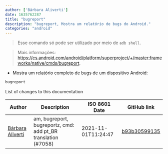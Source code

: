 ```yaml
---
author: ['Bárbara Aliverti']
date: 1635762287
title: "bugreport"
description: "bugreport, Mostra um relatório de bugs do Android."
categories: "android"
---
```

> Esse comando só pode ser utilizado por meio de `adb shell`.

> Mais informações: <https://cs.android.com/android/platform/superproject/+/master:frameworks/native/cmds/bugreport>.

- Mostra um relatório completo de bugs de um dispositivo Android:

```bash
bugreport
```
List of changes to this documentation


Author | Description | ISO 8601 Date | GitHub link
------|-----|-----|-----
[Bárbara Aliverti](mailto:64551613+barbaraaliverti@users.noreply.github.com) | am, bugreport, bugreportz, cmd: add pt_BR translation (#7058) | 2021-11-01T11:24:47 | [b93b30599135](https://github.com/tldr-pages/tldr/commit/b93b30599135a0927131d15dd4f13052b3810b29)

